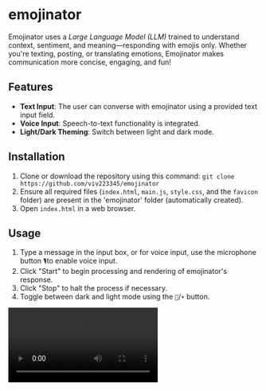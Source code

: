 # emojinator

Emojinator uses a *Large Language Model (LLM)* trained to understand context, sentiment, and meaning—responding with emojis only. Whether you're texting, posting, or translating emotions, Emojinator makes communication more concise, engaging, and fun!

## Features
- **Text Input**: The user can converse with emojinator using a provided text input field.
- **Voice Input**: Speech-to-text functionality is integrated.
- **Light/Dark Theming**: Switch between light and dark mode.

## Installation
1. Clone or download the repository using this command:
	```git clone https://github.com/viv223345/emojinator```
2. Ensure all required files (`index.html`, `main.js`, `style.css`, and the `favicon` folder) are present in the 'emojinator' folder (automatically created).
3. Open `index.html` in a web browser.

## Usage
1. Type a message in the input box, or for voice input, use the microphone button `🎙️`to enable voice input.
3. Click "Start" to begin processing and rendering of emojinator's response.
4. Click "Stop" to halt the process if necessary.
5. Toggle between dark and light mode using the `🌙`/`☀️` button.


![## Demo](media/demo.mp4)